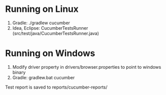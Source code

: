 # Running on Linux
1. Gradle: ./gradlew cucumber
2. Idea, Eclipse: CucumberTestsRunner (src/test/java/CucumberTestsRunner.java)
# Running on Windows
1. Modify driver property in drivers/browser.properties to point to windows binary
2. Gradle: gradlew.bat cucumber


Test report is saved to reports/cucumber-reports/
